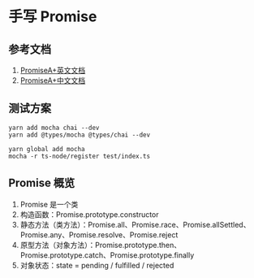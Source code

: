 # 手写 Promise

## 参考文档

1. [PromiseA+英文文档](https://promisesaplus.com/)
2. [PromiseA+中文文档](https://juejin.cn/post/6844903649852784647)

## 测试方案

```
yarn add mocha chai --dev
yarn add @types/mocha @types/chai --dev

yarn global add mocha
mocha -r ts-node/register test/index.ts
```

## Promise 概览

1. Promise 是一个类
2. 构造函数：Promise.prototype.constructor
3. 静态方法（类方法）：Promise.all、Promise.race、Promise.allSettled、Promise.any、Promise.resolve、Promise.reject
4. 原型方法（对象方法）：Promise.prototype.then、Promise.prototype.catch、Promise.prototype.finally
5. 对象状态：state = pending / fulfilled / rejected
